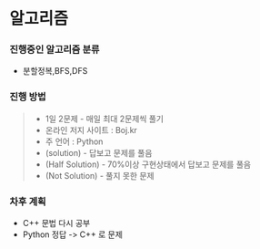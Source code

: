 # 알고리즘
### 진행중인 알고리즘 분류
* 분할정복,BFS,DFS

### 진행 방법
> - 1일 2문제 - 매일 최대 2문제씩 풀기  
> - 온라인 저지 사이트 : Boj.kr  
> - 주 언어 : Python  
> - (solution) - 답보고 문제를 풀음  
> - (Half Solution) - 70%이상 구현상태에서 답보고 문제를 풀음  
> - (Not Solution) - 풀지 못한 문제

### 차후 계획
* C++ 문법 다시 공부
* Python 정답 -> C++ 로 문제 

